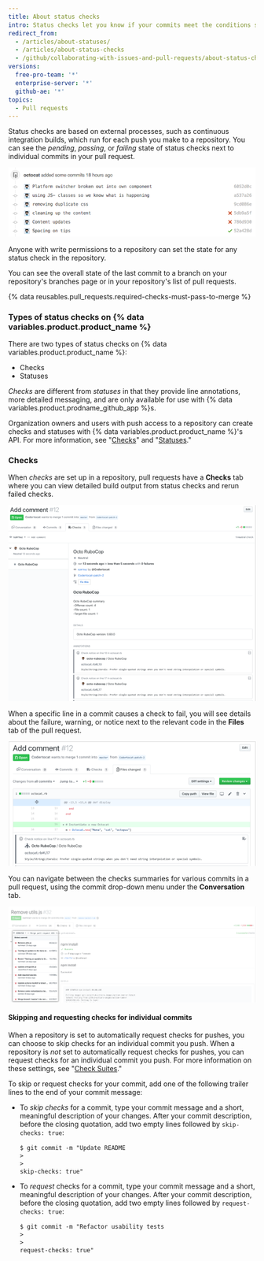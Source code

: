 ```yaml
---
title: About status checks
intro: Status checks let you know if your commits meet the conditions set for the repository you're contributing to.
redirect_from:
  - /articles/about-statuses/
  - /articles/about-status-checks
  - /github/collaborating-with-issues-and-pull-requests/about-status-checks
versions:
  free-pro-team: '*'
  enterprise-server: '*'
  github-ae: '*'
topics:
  - Pull requests
---
```

Status checks are based on external processes, such as continuous integration builds, which run for each push you make to a repository. You can see the *pending*, *passing*, or *failing* state of status checks next to individual commits in your pull request.

![List of commits and statuses](/assets/images/help/pull_requests/commit-list-statuses.png)

Anyone with write permissions to a repository can set the state for any status check in the repository.

You can see the overall state of the last commit to a branch on your repository's branches page or in your repository's list of pull requests.

{% data reusables.pull_requests.required-checks-must-pass-to-merge %}

### Types of status checks on {% data variables.product.product_name %}

There are two types of status checks on {% data variables.product.product_name %}:

- Checks
- Statuses

_Checks_ are different from _statuses_ in that they provide line annotations, more detailed messaging, and are only available for use with {% data variables.product.prodname_github_app %}s.

Organization owners and users with push access to a repository can create checks and statuses with {% data variables.product.product_name %}'s API. For more information, see "[Checks](/rest/reference/checks)" and "[Statuses](/rest/reference/repos#statuses)."

### Checks

When _checks_ are set up in a repository, pull requests have a **Checks** tab where you can view detailed build output from status checks and rerun failed checks.

![Status checks within a pull request](/assets/images/help/pull_requests/checks.png)

When a specific line in a commit causes a check to fail, you will see details about the failure, warning, or notice next to the relevant code in the **Files** tab of the pull request.

![Details of a status check](/assets/images/help/pull_requests/checks-detailed.png)

You can navigate between the checks summaries for various commits in a pull request, using the commit drop-down menu under the **Conversation** tab.

![Check summaries for different commits in a drop-down menu](/assets/images/help/pull_requests/checks-summary-for-various-commits.png)

#### Skipping and requesting checks for individual commits

When a repository is set to automatically request checks for pushes, you can choose to skip checks for an individual commit you push. When a repository is _not_ set to  automatically request checks for pushes, you can request checks for an individual commit you push. For more information on these settings, see "[Check Suites](/rest/reference/checks#update-repository-preferences-for-check-suites)."

To skip or request checks for your commit, add one of the following trailer lines to the end of your commit message:

- To _skip checks_ for a commit, type your commit message and a short, meaningful description of your changes. After your commit description, before the closing quotation, add two empty lines followed by `skip-checks: true`:
  ```shell
  $ git commit -m "Update README
  >
  >
  skip-checks: true"
  ```
- To _request_ checks for a commit, type your commit message and a short, meaningful description of your changes. After your commit description, before the closing quotation, add two empty lines followed by `request-checks: true`:
  ```shell
  $ git commit -m "Refactor usability tests
  >
  >
  request-checks: true"
  ```
